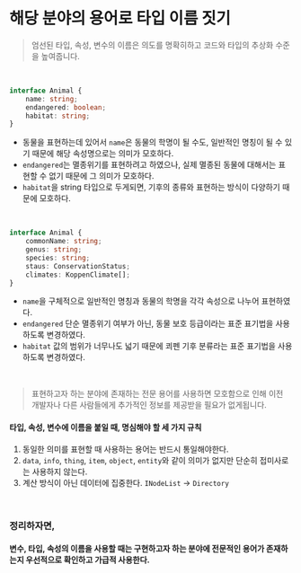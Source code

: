 # 해당 분야의 용어로 타입 이름 짓기

> 엄선된 타입, 속성, 변수의 이름은 의도를 명확히하고 코드와 타입의 추상화 수준을 높여줍니다.

<br/>

```typescript
interface Animal {
    name: string;
    endangered: boolean;
    habitat: string;
}
```

- 동물을 표현하는데 있어서 `name`은 동물의 학명이 될 수도, 일반적인 명칭이 될 수 있기 때문에 해당 속성명으로는 의미가 모호하다.
- `endangered`는 멸종위기를 표현하려고 하였으나, 실제 멸종된 동물에 대해서는 표현할 수 없기 때문에 그 의미가 모호하다.
- `habitat`을 string 타입으로 두게되면, 기후의 종류와 표현하는 방식이 다양하기 때문에 모호하다. 

<br/>

```typescript
interface Animal {
    commonName: string;
    genus: string;
    species: string;
    staus: ConservationStatus;
    climates: KoppenClimate[];
}
```
- `name`을 구체적으로 일반적인 명칭과 동물의 학명을 각각 속성으로 나누어 표현하였다.
- `endangered` 단순 멸종위기 여부가 아닌, 동물 보호 등급이라는 표준 표기법을 사용하도록 변경하였다.
- `habitat` 값의 범위가 너무나도 넓기 때문에 쾨펜 기후 분류라는 표준 표기법을 사용하도록 변경하였다.

<br/>

> 표현하고자 하는 분야에 존재하는 전문 용어를 사용하면 모호함으로 인해 이전 개발자나 다른 사람들에게 추가적인 정보를 제공받을 필요가 없게됩니다.

#### 타입, 속성, 변수에 이름을 붙일 때, 명심해야 할 세 가지 규칙

1. 동일한 의미를 표현할 때 사용하는 용어는 반드시 통일해야한다.
2. `data`, `info`, `thing`, `item`, `object`, `entity`와 같이 의미가 없지만 단순히 접미사로는 사용하지 않는다. 
3. 계산 방식이 아닌 데이터에 집중한다. `INodeList` -> `Directory`

<br/>

### 정리하자면,

#### 변수, 타입, 속성의 이름을 사용할 때는 구현하고자 하는 분야에 전문적인 용어가 존재하는지 우선적으로 확인하고 가급적 사용한다.